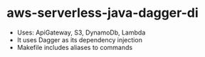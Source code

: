# aws-serverless-java-dagger-di

- Uses: ApiGateway, S3, DynamoDb, Lambda
- It uses Dagger as its dependency injection
- Makefile includes aliases to commands 